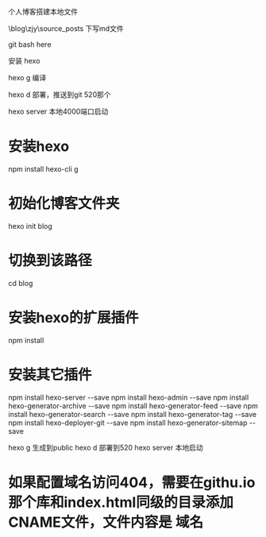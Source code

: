 个人博客搭建本地文件

\blog\zjy\source\_posts   下写md文件


git bash here


安装 hexo

hexo  g   编译


hexo  d   部署，推送到git  520那个


hexo  server   本地4000端口启动


# 安装hexo
npm install hexo-cli g
# 初始化博客文件夹
hexo init blog
# 切换到该路径
cd blog
# 安装hexo的扩展插件
npm install
# 安装其它插件
npm install hexo-server --save
npm install hexo-admin --save
npm install hexo-generator-archive --save
npm install hexo-generator-feed --save
npm install hexo-generator-search --save
npm install hexo-generator-tag --save
npm install hexo-deployer-git --save
npm install hexo-generator-sitemap --save



hexo g 生成到public
hexo d 部署到520
hexo server 本地启动


# 如果配置域名访问404，需要在githu.io那个库和index.html同级的目录添加 CNAME文件，文件内容是 域名
